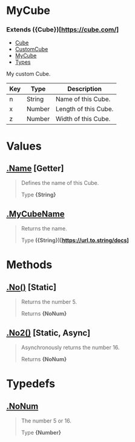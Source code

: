 
# MyCube
### Extends **({Cube})[https://cube.com/]**

* [Cube](https://github.com/QSmally/Docgen/blob/master/Test/Documentations/Cube.md)
* [CustomCube](https://github.com/QSmally/Docgen/blob/master/Test/Documentations/CustomCube.md)
* [MyCube](https://github.com/QSmally/Docgen/blob/master/Test/Documentations/MyCube.md)
* [Types](https://github.com/QSmally/Docgen/blob/master/Test/Documentations/Types.md)

My custom Cube.

| Key | Type | Description |
| --- | --- | --- |
| n | String | Name of this Cube. |
| x | Number | Length of this Cube. |
| z | Number | Width of this Cube. |



# Values
## [.Name](https://github.com/QSmally/Docgen/blob/master/Test/lib/Extensions/MyCube.js#L25) [**Getter**]
> Defines the name of this Cube.
>
> Type **{String}**

## [.MyCubeName](https://github.com/QSmally/Docgen/blob/master/Test/lib/Extensions/MyCube.js#L37)
> Returns the name.
>
> Type **({String})[https://url.to.string/docs]**

# Methods
## [.No()](https://github.com/QSmally/Docgen/blob/master/Test/lib/Extensions/MyCube.js#L56) [**Static**]
> Returns the number 5.
>
> Returns **{NoNum}** 

## [.No2()](https://github.com/QSmally/Docgen/blob/master/Test/lib/Extensions/MyCube.js#L65) [**Static**, **Async**]
> Asynchronously returns the number 16.
>
> Returns **{NoNum}** 

# Typedefs
## [.NoNum](https://github.com/QSmally/Docgen/blob/master/Test/lib/Extensions/MyCube.js#L80)
> The number 5 or 16.
>
> Type **{Number}**
